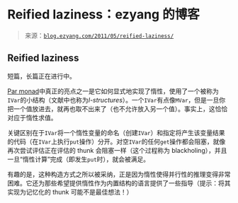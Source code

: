 <!--yml

category: 未分类

date: 2024-07-01 18:17:47

-->

# **Reified laziness**：ezyang 的博客

> 来源：[`blog.ezyang.com/2011/05/reified-laziness/`](http://blog.ezyang.com/2011/05/reified-laziness/)

## Reified laziness

短篇，长篇正在进行中。

[Par monad](http://hackage.haskell.org/packages/archive/monad-par/0.1.0.1/doc/html/Control-Monad-Par.html)中真正的亮点之一是它如何显式地实现了惰性，使用了一个被称为`IVar`的小结构（文献中也称为*I-structures*）。一个`IVar`有点像`MVar`，但是一旦你把一个值放进去，就再也取不出来了（也不允许放入另一个值）。事实上，这恰恰对应于惰性求值。

关键区别在于`IVar`将一个惰性变量的命名（创建`IVar`）和指定将产生该变量结果的代码（在`IVar`上执行`put`操作）分开。对空`IVar`的任何`get`操作都会阻塞，就像再次尝试评估正在评估的 thunk 会阻塞一样（这个过程称为 blackholing），并且一旦“惰性计算”完成（即发生`put`时），就会被满足。

有趣的是，这种构造方式之所以被采纳，正是因为惰性使得并行性的推理变得非常困难。它还为那些希望提供惰性作为内置结构的语言提供了一些指导（提示：将其实现为记忆化的 thunk 可能不是最佳想法！）
